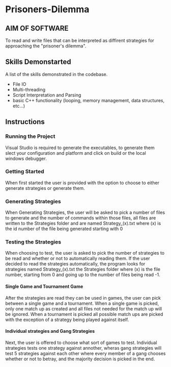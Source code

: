 # Prisoners-Dilemma

## AIM OF SOFTWARE
To read and write files that can be interpreted as diffirent strategies for approaching the "prisoner's dilemma".

## Skills Demonstarted

A list of the skills demonstrated in the codebase.

* File IO
* Multi-threading
* Script Interpretation and Parsing
* basic C++ functionality (looping, memory management, data structures, etc...)

## Instructions

### Running the Project
Visual Studio is required to generate the executables, to generate them slect your configuration and platform and click on build or the local windows debugger.
### Getting Started
When first started the user is provided with the option to choose to either generate strategies or generate them.
### Generating Strategies
When Generating Strategies, the user will be asked to pick a number of files to generate and the number of commands within those files, all files are written to the Strategies folder and are named Strategy_(x).txt where (x) is the id number of the file being generated starting with 0
### Testing the Strategies
When choosing to test, the user is asked to pick the number of strategies to be read and whether or not to automatically reading them. If the user decided to read the strategies automatically, the program looks for strategies named Strategy_(x).txt the Strategies folder where (x) is the file number, starting from 0 and going up to the number of files being read -1.
#### Single Game and Tournament Game
After the strategies are read they can be used in games, the user can pick between a single game and a tournament. When a single game is picked, only one match up as created and all files not needed for the match up will be ignored. When a tournament is picked all possible match ups are picked with the exception of a strategy being played against itself.
#### Individual strategies and Gang Strategies
Next, the user is offered to choose what sort of games to test. Individual strategies tests one strategy against annother, wheras gang strategies will test 5 strategies against each other where every member of a gang chooses whether or not to betray, and the majority decision is picked in the end.
